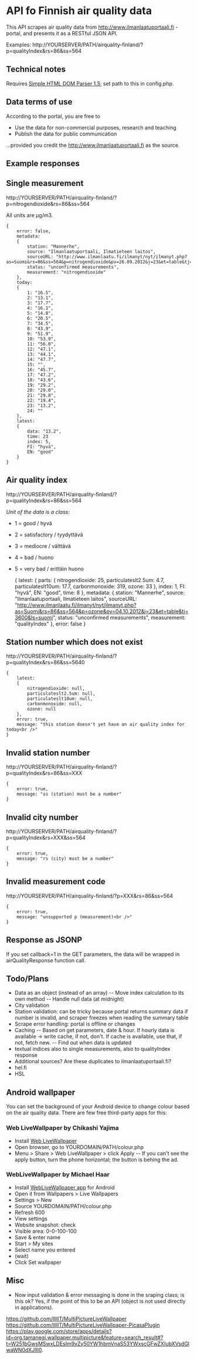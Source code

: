 
API fo Finnish air quality data
===============================

This API scrapes air quality data from http://www.ilmanlaatuportaali.fi -portal, and presents it as a RESTful JSON API.

Examples:
 http://YOURSERVER/PATH/airquality-finland/?p=qualityIndex&rs=86&ss=564


Technical notes
---------------

Requires [Simple HTML DOM Parser 1.5](http://simplehtmldom.sourceforge.net); set path to this in config.php.


Data terms of use
-----------------

According to the portal, you are free to 

- Use the data for non-commercial purposes, research and teaching
- Publish the data for public communication

...provided you credit the http://www.ilmanlaatuportaali.fi as the source.


Example responses
-----------------

## Single measurement
http://YOURSERVER/PATH/airquality-finland/?p=nitrogendioxide&rs=86&ss=564

All units are µg/m3.

	{
		error: false,
		metadata:
		{
			station: "Mannerhe",
			source: "Ilmanlaatuportaali, Ilmatieteen laitos",
			sourceURL: "http://www.ilmanlaatu.fi/ilmanyt/nyt/ilmanyt.php?as=Suomi&rs=86&ss=564&p=nitrogendioxide&pv=26.09.2012&j=23&et=table&tj=3600&ls=suomi",
			status: "unconfirmed measurements",
			measurement: "nitrogendioxide"
		},
		today:
		{
			1: "16.5",
			2: "13.1",
			3: "17.7",
			4: "16.1",
			5: "14.8",
			6: "20.5",
			7: "34.5",
			8: "43.9",
			9: "51.9",
			10: "53.9",
			11: "56.0",
			12: "47.1",
			13: "44.1",
			14: "47.7",
			15: "",
			16: "45.7",
			17: "47.2",
			18: "43.6",
			19: "29.2",
			20: "29.0",
			21: "29.8",
			22: "19.4",
			23: "13.2",
			24: ""
		},
		latest:
		{
			data: "13.2",
			time: 23
			index: 5,
			FI: "hyvä",
			EN: "good"
		}
	}

## Air quality index
http://YOURSERVER/PATH/airquality-finland/?p=qualityIndex&rs=86&ss=564

*Unit of the data is a class:* 
- 1 = good / hyvä
- 2 = satisfactory / tyydyttävä
- 3 = mediocre / välttävä
- 4 = bad / huono
- 5 = very bad / erittäin huono
		
	{
		latest:
		{
			parts:
			{
				nitrogendioxide: 25,
				particulateslt2.5um: 4.7,
				particulateslt10um: 17.7,
				carbonmonoxide: 319,
				ozone: 33
			},
			index: 1,
			FI: "hyvä",
			EN: "good",
			time: 8
		},
		metadata:
		{
			station: "Mannerhe",
			source: "Ilmanlaatuportaali, Ilmatieteen laitos",
			sourceURL: "http://www.ilmanlaatu.fi/ilmanyt/nyt/ilmanyt.php?as=Suomi&rs=86&ss=564&p=ozone&pv=04.10.2012&j=23&et=table&tj=3600&ls=suomi",
			status: "unconfirmed measurements",
			measurement: "qualityIndex"
		},
		error: false
	}


## Station number which does not exist
http://YOURSERVER/PATH/airquality-finland/?p=qualityIndex&rs=86&ss=5640

	{
		latest:
		{
			nitrogendioxide: null,
			particulateslt2.5um: null,
			particulateslt10um: null,
			carbonmonoxide: null,
			ozone: null
		},
		error: true,
		message: "this station doesn't yet have an air quality index for today<br />"
	}

## Invalid station number
http://YOURSERVER/PATH/airquality-finland/?p=qualityIndex&rs=86&ss=XXX

	{
		error: true,
		message: "ss (station) must be a number"
	}

## Invalid city number
http://YOURSERVER/PATH/airquality-finland/?p=qualityIndex&rs=XXX&ss=564

	{
		error: true,
		message: "rs (city) must be a number"
	}

## Invalid measurement code
http://YOURSERVER/PATH/airquality-finland/?p=XXX&rs=86&ss=564

	{
		error: true,
		message: "unsupported p (measurement)<br />"
	}

## Response as JSONP
If you set callback=1 in the GET parameters, the data will be wrapped in airQualityResponse function call.

Todo/Plans
----------

- Data as an object (instead of an array)
-- Move index calculation to its own method
-- Handle null data (at midnight)
- City validation
- Station validation: can be tricky because portal returns summary data if number is invalid, and scraper freezes when reading the summary table
- Scrape error handling: portal is offline or changes
- Caching
-- Based on get parameters, date & hour. If hourly data is available -> write cache, if not, don't. If cache is available, use that, if not, fetch new.
-- Find out when data is updated
- textual indices also to single measurements, also to qualityIndex response
- Additional sources? Are these duplicates to ilmanlaatuportaali.fi?
 - hel.fi
 - HSL


Android wallpaper
-----------------

You can set the background of your Android device to change colour based on the air quality data. There are few free third-party apps for this:

### Web LiveWallpaper by Chikashi Yajima

- Install [Web LiveWallpaper](https://play.google.com/store/apps/details?id=com.yaji.weblivewallpaper)
- Open browser, go to YOURDOMAIN/PATH/colour.php
- Menu > Share > Web LiveWallpaper > click Apply
-- If you can't see the apply button, turn the phone horizontal; the button is behing the ad.

### WebLiveWallpaper by Michael Haar

- Install [WebLiveWallpaper app](https://play.google.com/store/apps/details?id=com.dngames.websitelivewallpaper) for Android
- Open it from Wallpapers > Live Wallpapers
- Settings > New
 - Source YOURDOMAIN/PATH/colour.php
 - Refresh 600
- View settings
- Website snapshot: check
- Visible area: 0-0-100-100
- Save & enter name
- Start > My sites
- Select name you entered
- (wait)
- Click Set wallpaper

 
Misc
----

 - Now input validation & error messaging is done in the sraping class; is this ok? Yes, if the point of this to be an API (object is not used directly in applications). 

https://github.com/lllllT/MultiPictureLiveWallpaper
https://github.com/lllllT/MultiPictureLiveWallpaper-PicasaPlugin
https://play.google.com/store/apps/details?id=org.tamanegi.wallpaper.multipicture&feature=search_result#?t=W251bGwsMSwxLDEsIm9yZy50YW1hbmVnaS53YWxscGFwZXIubXVsdGlwaWN0dXJlIl0.



